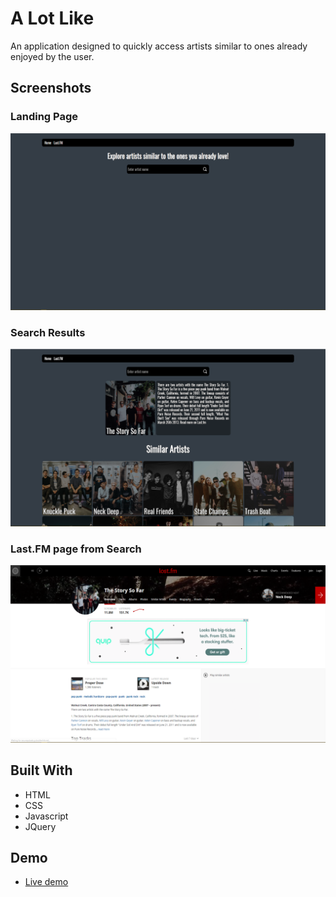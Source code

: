 # A Lot Like
An application designed to quickly access artists similar to ones already enjoyed by the user.

## Screenshots

### Landing Page

![Landing page](/screenshots/landing-page.png)


### Search Results

![Search results example](/screenshots/search-page.png)


### Last.FM page from Search

![Last.FM from result](/screenshots/link-landing.png)

## Built With
* HTML
* CSS
* Javascript
* JQuery

## Demo
* <a href="https://trevarwilliams.github.io/alotlike/">Live demo</a>
